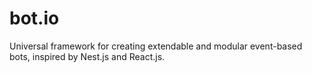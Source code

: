 # bot.io
 Universal framework for creating extendable and modular event-based bots, inspired by Nest.js and React.js.
